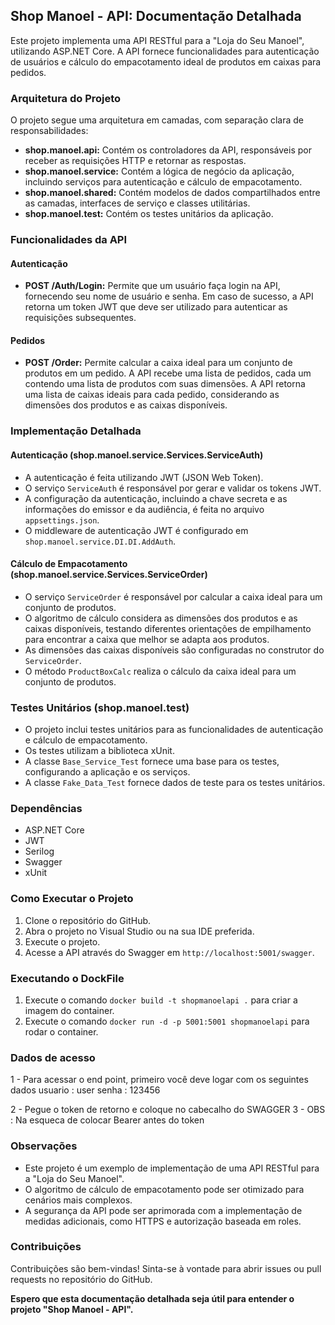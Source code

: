 ## Shop Manoel - API: Documentação Detalhada

Este projeto implementa uma API RESTful para a "Loja do Seu Manoel", utilizando ASP.NET Core. A API fornece funcionalidades para autenticação de usuários e cálculo do empacotamento ideal de produtos em caixas para pedidos.

### Arquitetura do Projeto

O projeto segue uma arquitetura em camadas, com separação clara de responsabilidades:

- **shop.manoel.api:** Contém os controladores da API, responsáveis por receber as requisições HTTP e retornar as respostas.
- **shop.manoel.service:** Contém a lógica de negócio da aplicação, incluindo serviços para autenticação e cálculo de empacotamento.
- **shop.manoel.shared:** Contém modelos de dados compartilhados entre as camadas, interfaces de serviço e classes utilitárias.
- **shop.manoel.test:** Contém os testes unitários da aplicação.

### Funcionalidades da API

#### Autenticação

- **POST /Auth/Login:** Permite que um usuário faça login na API, fornecendo seu nome de usuário e senha. Em caso de sucesso, a API retorna um token JWT que deve ser utilizado para autenticar as requisições subsequentes.

#### Pedidos

- **POST /Order:** Permite calcular a caixa ideal para um conjunto de produtos em um pedido. A API recebe uma lista de pedidos, cada um contendo uma lista de produtos com suas dimensões. A API retorna uma lista de caixas ideais para cada pedido, considerando as dimensões dos produtos e as caixas disponíveis.

### Implementação Detalhada

#### Autenticação (shop.manoel.service.Services.ServiceAuth)

- A autenticação é feita utilizando JWT (JSON Web Token).
- O serviço `ServiceAuth` é responsável por gerar e validar os tokens JWT.
- A configuração da autenticação, incluindo a chave secreta e as informações do emissor e da audiência, é feita no arquivo `appsettings.json`.
- O middleware de autenticação JWT é configurado em `shop.manoel.service.DI.DI.AddAuth`.

#### Cálculo de Empacotamento (shop.manoel.service.Services.ServiceOrder)

- O serviço `ServiceOrder` é responsável por calcular a caixa ideal para um conjunto de produtos.
- O algoritmo de cálculo considera as dimensões dos produtos e as caixas disponíveis, testando diferentes orientações de empilhamento para encontrar a caixa que melhor se adapta aos produtos.
- As dimensões das caixas disponíveis são configuradas no construtor do `ServiceOrder`.
- O método `ProductBoxCalc` realiza o cálculo da caixa ideal para um conjunto de produtos.

### Testes Unitários (shop.manoel.test)

- O projeto inclui testes unitários para as funcionalidades de autenticação e cálculo de empacotamento.
- Os testes utilizam a biblioteca xUnit.
- A classe `Base_Service_Test` fornece uma base para os testes, configurando a aplicação e os serviços.
- A classe `Fake_Data_Test` fornece dados de teste para os testes unitários.

### Dependências

- ASP.NET Core
- JWT
- Serilog
- Swagger
- xUnit

### Como Executar o Projeto

1. Clone o repositório do GitHub.
2. Abra o projeto no Visual Studio ou na sua IDE preferida.
3. Execute o projeto.
4. Acesse a API através do Swagger em `http://localhost:5001/swagger`.

### Executando o DockFile

1. Execute o comando `docker build -t shopmanoelapi .` para criar a imagem do container.
2. Execute o comando `docker run -d -p 5001:5001 shopmanoelapi` para rodar o container.

### Dados de acesso

1 - Para acessar o end point, primeiro você deve logar com os seguintes dados
    usuario : user
    senha : 123456

2 - Pegue o token de retorno e coloque no cabecalho do SWAGGER
3 - OBS : Na esqueca de colocar Bearer antes do token

### Observações

- Este projeto é um exemplo de implementação de uma API RESTful para a "Loja do Seu Manoel".
- O algoritmo de cálculo de empacotamento pode ser otimizado para cenários mais complexos.
- A segurança da API pode ser aprimorada com a implementação de medidas adicionais, como HTTPS e autorização baseada em roles.

### Contribuições

Contribuições são bem-vindas! Sinta-se à vontade para abrir issues ou pull requests no repositório do GitHub.


**Espero que esta documentação detalhada seja útil para entender o projeto "Shop Manoel - API".**